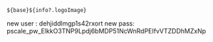 `${base}${info?.logoImage}`


new user : dehjiddlmgp1s42rxort
new pass: pscale_pw_ElkkO3TNP9Lpdj6bMDP51NcWnRdPEIfvVTZDDhMZxNp
